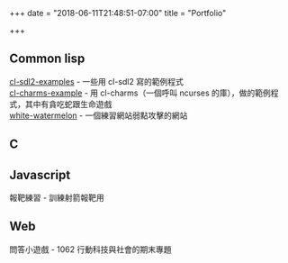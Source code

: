 +++
date = "2018-06-11T21:48:51-07:00"
title = "Portfolio"

+++

## Common lisp
[cl-sdl2-examples](https://github.com/ex7763/cl-sdl2-examples) - 一些用 cl-sdl2 寫的範例程式  
[cl-charms-example](https://github.com/ex7763/cl-charms-example) - 用 cl-charms（一個呼叫 ncurses 的庫），做的範例程式，其中有貪吃蛇跟生命遊戲  
[white-watermelon](https://github.com/ex7763/white-watermelon) - 一個練習網站弱點攻擊的網站  

## C
 
## Javascript
報靶練習 - 訓練射箭報靶用  

## Web
問答小遊戲 - 1062 行動科技與社會的期末專題  
